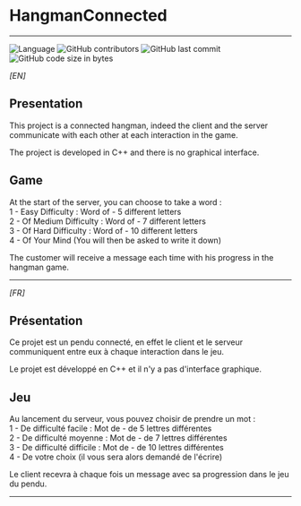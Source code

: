 # HangmanConnected

---

![Language](https://img.shields.io/badge/Language-C++-blue?style=flat-square) ![GitHub contributors](https://img.shields.io/github/contributors/CreatibOfficiel/HangmanConnected?style=flat-square) ![GitHub last commit](https://img.shields.io/github/last-commit/CreatibOfficiel/HangmanConnected?style=flat-square) ![GitHub code size in bytes](https://img.shields.io/github/languages/code-size/CreatibOfficiel/HangmanConnected?style=flat-square)

_[EN]_

## Presentation

This project is a connected hangman, indeed the client and the server communicate with each other at each interaction in the game.

The project is developed in C++ and there is no graphical interface.

## Game

At the start of the server, you can choose to take a word :</br>
1 - Easy Difficulty : Word of - 5 different letters</br>
2 - Of Medium Difficulty : Word of - 7 different letters</br>
3 - Of Hard Difficulty : Word of - 10 different letters</br>
4 - Of Your Mind (You will then be asked to write it down)</br>

The customer will receive a message each time with his progress in the hangman game.

---

_[FR]_

## Présentation

Ce projet est un pendu connecté, en effet le client et le serveur communiquent entre eux à chaque interaction dans le jeu.

Le projet est développé en C++ et il n'y a pas d'interface graphique.

## Jeu

Au lancement du serveur, vous pouvez choisir de prendre un mot :</br>
1 - De difficulté facile : Mot de - de 5 lettres différentes</br>
2 - De difficulté moyenne : Mot de - de 7 lettres différentes</br>
3 - De difficulté difficile : Mot de - de 10 lettres différentes</br>
4 - De votre choix (il vous sera alors demandé de l'écrire)</br>

Le client recevra à chaque fois un message avec sa progression dans le jeu du pendu.

---
